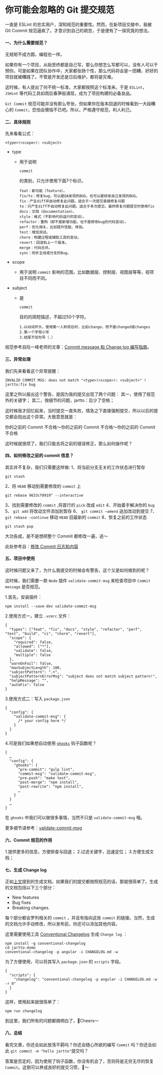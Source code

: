# 你可能会忽略的 Git 提交规范

一直是 ESLint 的忠实用户，深知规范的重要性。然而，在新项目交接中，我被 Git Commit 规范逼疯了。才意识到自己的疏忽，于是便有了一探究竟的想法。

#### 一、为什么需要规范？

无规矩不成方圆，编程也一样。

如果你有一个项目，从始至终都是自己写，那么你想怎么写都可以，没有人可以干预你。可是如果在团队协作中，大家都张扬个性，那么代码将会是一团糟，好好的项目就被糟践了。不管是开发还是日后维护，都将是灾难。

这时候，有人提出了何不统一标准，大家都按照这个标准来。于是 `ESLint`，`JSHint` 等代码工具如雨后春笋般涌现，成为了项目构建的必备良品。

`Git Commit` 规范可能并没有那么夸张，但如果你在版本回退的时候看到一大段糟心的 `Commit`，恐怕会懊恼不已吧。所以，严格遵守规范，利人利己。

#### 二、具体规则

先来看看公式：

```
<type>(<scope>): <subject>
```



- type

  - 用于说明

     

    ```
    commit
    ```

     

    的类别，只允许使用下面7个标识。

    ```
    feat：新功能（feature）。
    fix/to：修复bug，可以是QA发现的BUG，也可以是研发自己发现的BUG。
    fix：产生diff并自动修复此问题。适合于一次提交直接修复问题
    to：只产生diff不自动修复此问题。适合于多次提交。最终修复问题提交时使用fix
    docs：文档（documentation）。
    style：格式（不影响代码运行的变动）。
    refactor：重构（即不是新增功能，也不是修改bug的代码变动）。
    perf：优化相关，比如提升性能、体验。
    test：增加测试。
    chore：构建过程或辅助工具的变动。
    revert：回滚到上一个版本。
    merge：代码合并。
    sync：同步主线或分支的Bug。
    ```

- scope

  - 用于说明 `commit` 影响的范围，比如数据层、控制层、视图层等等，视项目不同而不同。

- subject

  - 是

     

    ```
    commit
    ```

     

    目的的简短描述，不超过50个字符。

    ```
    1.以动词开头，使用第一人称现在时，比如change，而不是changed或changes
    2.第一个字母小写
    3.结尾不加句号（.）
    ```

规范参考自阮一峰老师的文章：[Commit message 和 Change log 编写指南](http://www.ruanyifeng.com/blog/2016/01/commit_message_change_log.html)。

#### 三、异常处理

我们先来看看这个异常提醒：

```
INVALID COMMIT MSG: does not match "<type>(<scope>): <subject>" !
jartto:fix bug
```



这里之所以报出这个警告，是因为我的提交出现了两个问题：
其一，使用了规范外的关键字；
其二，很细节的问题，jartto：后少了空格；

这时候我才回忆起来，当时提交一直失败，情急之下直接强制提交，所以以后的提交都会抱出这个异常。大致意思就是：

你的之前的 Commit 不合格～你的之前的 Commit 不合格～你的之前的 Commit 不合格

这时候就很烦了，我们只能去将之前的错误修正，那么如何操作呢？

#### 四、如何修改之前的 commit 信息？

其实并不复杂，我们只需要这样做:
1、将当前分支无关的工作状态进行暂存

```
git stash
```



2、将 `HEAD` 移动到需要修改的 `commit` 上

```
git rebase 9633cf0919^ --interactive
```



3、找到需要修改的 `commit` ,将首行的 `pick` 改成 `edit`
4、开始着手解决你的 `bug`
5、 `git add` 将改动文件添加到暂存
6、 `git commit –amend` 追加改动到提交
7、`git rebase –continue` 移动 `HEAD` 回最新的 `commit`
8、恢复之前的工作状态

```
git stash pop
```



大功告成，是不是想把整个 Commit 都修改一遍，逃～

此处参考自：[修改 Commit 日志和内容](https://www.aliyun.com/jiaocheng/125261.html)

#### 五、项目中使用

这时候问题又来了，为什么我提交的时候会有警告，这个又是如何做到的呢？

这时候，我们需要一款 `Node` 插件 `validate-commit-msg` 来检查项目中 `Commit message` 是否规范。

1.首先，安装插件：

```
npm install --save-dev validate-commit-msg
```



2.使用方式一，建立 `.vcmrc` 文件：

```
{
  "types": ["feat", "fix", "docs", "style", "refactor", "perf", "test", "build", "ci", "chore", "revert"],
  "scope": {
    "required": false,
    "allowed": ["*"],
    "validate": false,
    "multiple": false
  },
  "warnOnFail": false,
  "maxSubjectLength": 100,
  "subjectPattern": ".+",
  "subjectPatternErrorMsg": "subject does not match subject pattern!",
  "helpMessage": "",
  "autoFix": false
}
```



3.使用方式二：写入 `package.json`

```
{
  "config": {
    "validate-commit-msg": {
      /* your config here */
    }
  }
}
```



4.可是我们如果想自动使用 [`ghooks`](https://www.npmjs.com/package/ghooks) 钩子函数呢？

```
{
  …
  "config": {
    "ghooks": {
      "pre-commit": "gulp lint",
      "commit-msg": "validate-commit-msg",
      "pre-push": "make test",
      "post-merge": "npm install",
      "post-rewrite": "npm install",
      …
    }
  }
  …
}
```



在 `ghooks` 中我们可以做很多事情，当然不只是 `validate-commit-msg` 哦。

更多细节请参考：[validate-commit-msg](https://github.com/conventional-changelog-archived-repos/validate-commit-msg)

#### 六、Commit 规范的作用

1.提供更多的信息，方便排查与回退；
2.过滤关键字，迅速定位；
3.方便生成文档；

#### 七、生成 Change log

正如[上文](http://jartto.wang/2018/07/08/git-commit/)提到的生成文档，如果我们的提交都按照规范的话，那就很简单了。生成的文档包括以下三个部分：

- New features
- Bug fixes
- Breaking changes.

每个部分都会罗列相关的 `commit` ，并且有指向这些 `commit` 的链接。当然，生成的文档允许手动修改，所以发布前，你还可以添加其他内容。

这里需要使用工具 [Conventional Changelog](https://github.com/conventional-changelog/conventional-changelog) 生成 `Change log` ：

```
npm install -g conventional-changelog
cd jartto-domo
conventional-changelog -p angular -i CHANGELOG.md -w
```



为了方便使用，可以将其写入 `package.json` 的 `scripts` 字段。

```
{
  "scripts": {
    "changelog": "conventional-changelog -p angular -i CHANGELOG.md -w -r 0"
  }
}
```



这样，使用起来就很简单了：

```
npm run changelog
```



到这里，我们所有的问题都搞明白了，🍻Cheers～

#### 八、总结

看完文章，你还会如此放荡不羁吗？你还会随心所欲的编写 `Commit` 吗？你还会如此 `git commit -m "hello jartto"`提交吗？

答案是否定的，因为使用了钩子函数，你没有机会了，否则将是无穷无尽的恢复 `Commit`。这倒可以养成良好的提交习惯，🙈～